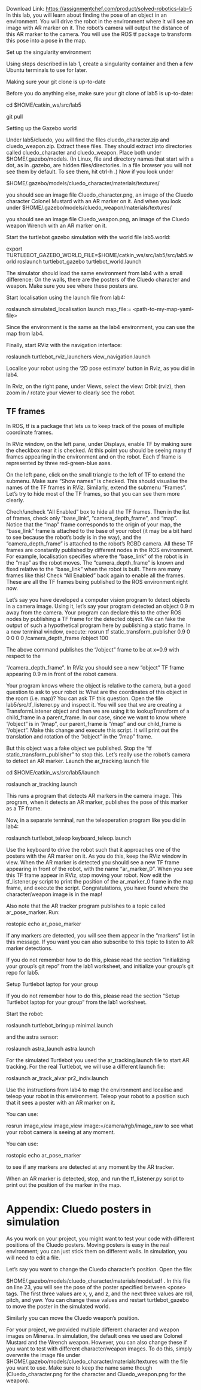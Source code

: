 Download Link: https://assignmentchef.com/product/solved-robotics-lab-5
<br>
In this lab, you will learn about finding the pose of an object in an environment. You will drive the robot in the environment where it will see an image with AR marker on it. The robot’s camera will output the distance of this AR marker to the camera. You will use the ROS tf package to transform this pose into a pose in the map.

Set up the singularity environment

Using steps described in lab 1, create a singularity container and then a few Ubuntu terminals to use for later.

Making sure your git clone is up-to-date

Before you do anything else, make sure your git clone of lab5 is up-to-date:

cd $HOME/catkin_ws/src/lab5

git pull

Setting up the Gazebo world

Under lab5/cluedo, you will find the files cluedo_character.zip and cluedo_weapon.zip. Extract these files. They should extract into directories called cluedo_character and cluedo_weapon. Place both under $HOME/.gazebo/models. (In Linux, file and directory names that start with a dot, as in .gazebo, are hidden files/directories. In a file browser you will not see them by default. To see them, hit ctrl-h .) Now if you look under

$HOME/.gazebo/models/cluedo_character/materials/textures/

you should see an image file Cluedo_character.png, an image of the Cluedo character Colonel Mustard with an AR marker on it. And when you look under  $HOME/.gazebo/models/cluedo_weapon/materials/textures/

you should see an image file Cluedo_weapon.png, an image of the Cluedo weapon Wrench with an AR marker on it.

Start the turtlebot gazebo simulation with the world file lab5.world:

export TURTLEBOT_GAZEBO_WORLD_FILE=$HOME/catkin_ws/src/lab5/src/lab5.world  roslaunch turtlebot_gazebo turtlebot_world.launch

The simulator should load the same environment from lab4 with a small difference: On the walls, there are the posters of the Cluedo character and weapon. Make sure you see where these posters are.

Start localisation using the launch file from lab4:

roslaunch simulated_localisation.launch map_file:= &lt;path-to-my-map-yaml-file&gt;

Since the environment is the same as the lab4 environment, you can use the map from lab4.

Finally, start RViz with the navigation interface:

roslaunch turtlebot_rviz_launchers view_navigation.launch

Localise your robot using the ‘2D pose estimate’ button in Rviz, as you did in lab4.

In Rviz, on the right pane, under Views, select the view: Orbit (rviz), then zoom in / rotate your viewer to clearly see the robot.

<h2>TF frames</h2>

In ROS, tf is a package that lets us to keep track of the poses of multiple coordinate frames.

In RViz window, on the left pane, under Displays, enable TF by making sure the checkbox near it is checked. At this point you should be seeing many tf frames appearing in the environment and on the robot. Each tf frame is represented by three red-green-blue axes.

On the left pane, click on the small triangle to the left of TF to extend the submenu. Make sure “Show names”  is checked. This should visualise the names of the TF frames in RViz. Similarly, extend the submenu “Frames”. Let’s try to hide most of the TF frames, so that you can see them more clearly.

Chech/uncheck “All Enabled” box to hide all the TF frames. Then in the list of frames, check only “base_link”, “camera_depth_frame”, and “map”. Notice that the “map” frame corresponds to the origin of your map, the “base_link” frame is attached to the base of your robot (it may be a bit hard to see because the robot’s body is in the way), and the “camera_depth_frame” is attached to the robot’s RGBD camera. All these TF frames are constantly published by different nodes in the ROS environment. For example, localisation specifies where the “base_link” of the robot is in the “map” as the robot moves. The “camera_depth_frame” is known and fixed relative to the “base_link” when the robot is built. There are many frames like this! Check “All Enabled” back again to enable all the frames. These are all the TF frames being published to the ROS environment right now.

Let’s say you have developed a computer vision program to detect objects in a camera image. Using it, let’s say your program detected an object 0.9 m away from the camera. Your program can declare this to the other ROS nodes by publishing a TF frame for the detected object. We can fake the output of such a hypothetical program here by publishing a static frame. In a new terminal window, execute:    rosrun tf static_transform_publisher 0.9 0 0 0 0 0 /camera_depth_frame /object 100

The above command publishes the “/object” frame to be at x=0.9 with respect to the

“/camera_depth_frame”. In RViz you should see a new “object” TF frame appearing 0.9 m in front of the robot camera.

Your program knows where the object is relative to the camera, but a good question to ask to your robot is: What are the coordinates of this object in the room (i.e. map)? You can ask TF this question. Open the file lab5/src/tf_listener.py and inspect it. You will see that we are creating a TransformListener object and then we are using it to lookupTransform of a child_frame in a parent_frame. In our case, since we want to know where “/object” is in “/map”, our parent_frame is “/map” and our child_frame is “/object”. Make this change and execute this script. It will print out the translation and rotation of the “/object” in the ”/map” frame.

But this object was a fake object we published. Stop the “tf static_transform_publisher” to stop this. Let’s really use the robot’s camera to detect an AR marker. Launch the ar_tracking.launch file

cd $HOME/catkin_ws/src/lab5/launch

roslaunch ar_tracking.launch

This runs a program that detects AR markers in the camera image. This program, when it detects an AR marker, publishes the pose of this marker as a TF frame.

Now, in a separate terminal, run the teleoperation program like you did in lab4:

roslaunch turtlebot_teleop keyboard_teleop.launch

Use the keyboard to drive the robot such that it approaches one of the posters with the AR marker on it. As you do this, keep the RViz window in view. When the AR marker is detected you should see a new TF frame appearing in front of the robot, with the name “ar_marker_0”. When you see this TF frame appear in RViz, stop moving your robot. Now edit the tf_listener.py script to print the position of the ar_marker_0 frame in the map frame, and execute the script. Congratulations, you have found where the character/weapon image is in the map!

Also note that the AR tracker program publishes to a topic called ar_pose_marker. Run:

rostopic echo ar_pose_marker

If any markers are detected, you will see them appear in the “markers” list in this message. If you want you can also subscribe to this topic to listen to AR marker detections.

If you do not remember how to do this, please read the section “Initializing your group’s git repo” from the lab1 worksheet, and initialize your group’s git repo for lab5.

Setup Turtlebot laptop for your group

If you do not remember how to do this, please read the section “Setup Turtlebot laptop for your group” from the lab1 worksheet.

Start the robot:

roslaunch turtlebot_bringup minimal.launch

and the astra sensor:

roslaunch astra_launch astra.launch

For the simulated Turtlebot you used the ar_tracking.launch file to start AR tracking. For the real Turtlebot, we will use a different launch fie:

roslaunch ar_track_alvar pr2_indiv.launch

Use the instructions from lab4 to map the environment and localise and teleop your robot in this environment. Teleop your robot to a position such that it sees a poster with an AR marker on it.

You can use:

rosrun image_view image_view image:=/camera/rgb/image_raw to see what your robot camera is seeing at any moment.

You can use:

rostopic echo ar_pose_marker

to see if any markers are detected at any moment by the AR tracker.

When an AR marker is detected, stop, and run the tf_listener.py script to print out the position of the marker in the map.




<h1>Appendix: Cluedo posters in simulation</h1>

As you work on your project, you might want to test your code with different positions of the Cluedo posters. Moving posters is easy in the real environment; you can just stick them on different walls. In simulation, you will need to edit a file.

Let’s say you want to change the Cluedo character’s position. Open the file:

$HOME/.gazebo/models/cluedo_character/materials/model.sdf . In this file on line 23, you will see the pose of the poster specified between &lt;pose&gt; tags. The first three values are x, y, and z, and the next three values are roll, pitch, and yaw. You can change these values and restart turtlebot_gazebo to move the poster in the simulated world.

Similarly you can move the Cluedo weapon’s position.

For your project, we provided multiple different character and weapon images on Minerva. In simulation, the default ones we used are Colonel Mustard and the Wrench weapon. However, you can also change these if you want to test with different character/weapon images. To do this, simply overwrite the image file under  $HOME/.gazebo/models/cluedo_character/materials/textures with the file you want to use. Make sure to keep the name same though (Cluedo_character.png for the character and Cluedo_weapon.png for the weapon).















































